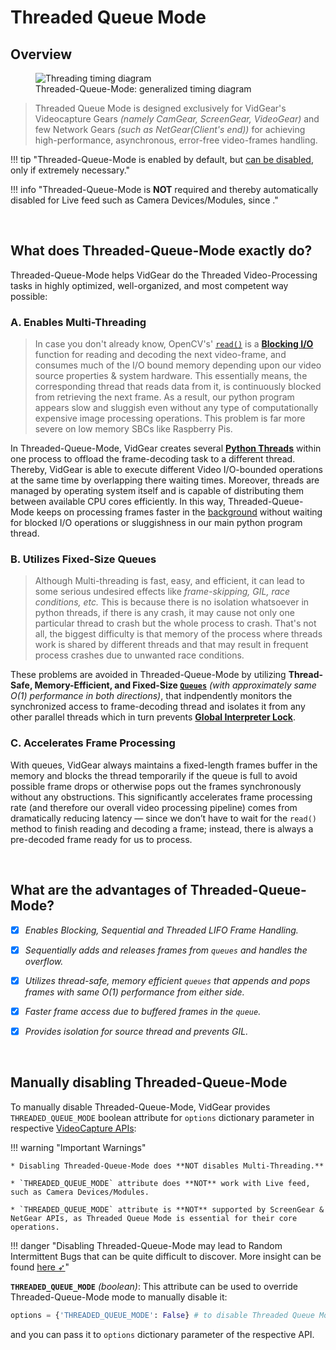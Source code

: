 <!--
===============================================
vidgear library source-code is deployed under the Apache 2.0 License:

Copyright (c) 2019-2020 Abhishek Thakur(@abhiTronix) <abhi.una12@gmail.com>

Licensed under the Apache License, Version 2.0 (the "License");
you may not use this file except in compliance with the License.
You may obtain a copy of the License at

   http://www.apache.org/licenses/LICENSE-2.0

Unless required by applicable law or agreed to in writing, software
distributed under the License is distributed on an "AS IS" BASIS,
WITHOUT WARRANTIES OR CONDITIONS OF ANY KIND, either express or implied.
See the License for the specific language governing permissions and
limitations under the License.
===============================================
-->

# Threaded Queue Mode

## Overview

<figure>
  <img src="../../assets/images/tqm.webp" loading="lazy" alt="Threading timing diagram" class="center"/>
  <figcaption>Threaded-Queue-Mode: generalized timing diagram</figcaption>
</figure>

> Threaded Queue Mode is designed exclusively for VidGear's Videocapture Gears _(namely CamGear, ScreenGear, VideoGear)_ and few Network Gears _(such as NetGear(Client's end))_ for achieving high-performance, asynchronous, error-free video-frames handling. 

!!! tip "Threaded-Queue-Mode is enabled by default, but [can be disabled](#manually-disabling-threaded-queue-mode), only if extremely necessary."

!!! info "Threaded-Queue-Mode is **NOT** required and thereby automatically disabled for Live feed such as Camera Devices/Modules, since ."

&nbsp; 

## What does Threaded-Queue-Mode exactly do?

Threaded-Queue-Mode helps VidGear do the Threaded Video-Processing tasks in highly optimized, well-organized, and most competent way possible: 

### A. Enables Multi-Threading

> In case you don't already know, OpenCV's' [`read()`](https://docs.opencv.org/master/d8/dfe/classcv_1_1VideoCapture.html#a473055e77dd7faa4d26d686226b292c1) is a [**Blocking I/O**](https://luminousmen.com/post/asynchronous-programming-blocking-and-non-blocking) function for reading and decoding the next video-frame, and consumes much of the I/O bound memory depending upon our video source properties & system hardware. This essentially means, the corresponding thread that reads data from it, is continuously blocked from retrieving the next frame. As a result, our python program appears slow and sluggish even without any type of computationally expensive image processing operations. This problem is far more severe on low memory SBCs like Raspberry Pis.

In Threaded-Queue-Mode, VidGear creates several [**Python Threads**](https://docs.python.org/3/library/threading.html) within one process to offload the frame-decoding task to a different thread. Thereby,  VidGear is able to execute different Video I/O-bounded operations at the same time by overlapping there waiting times. Moreover,  threads are managed by operating system itself and is capable of distributing them between available CPU cores efficiently. In this way, Threaded-Queue-Mode keeps on processing frames faster in the [background](https://en.wikipedia.org/wiki/Daemon_(computing)) without waiting for blocked I/O operations or sluggishness in our main python program thread.

### B. Utilizes Fixed-Size Queues

> Although Multi-threading is fast, easy, and efficient, it can lead to some serious undesired effects like _frame-skipping, GIL, race conditions, etc._ This is because there is no isolation whatsoever in python threads, if there is any crash, it may cause not only one particular thread to crash but the whole process to crash. That's not all, the biggest difficulty is that memory of the process where threads work is shared by different threads and that may result in frequent process crashes due to unwanted race conditions.

These problems are avoided in Threaded-Queue-Mode by utilizing **Thread-Safe, Memory-Efficient, and Fixed-Size [`Queues`](https://docs.python.org/3/library/queue.html#module-queue)** _(with approximately same O(1) performance in both directions)_, that indpendently monitors the synchronized access to frame-decoding thread and isolates it from any other parallel threads which in turn prevents [**Global Interpreter Lock**](https://realpython.com/python-gil/). 

### C. Accelerates Frame Processing

With queues, VidGear always maintains a fixed-length frames buffer in the memory and blocks the thread temporarily if the queue is full to avoid possible frame drops or otherwise pops out the frames synchronously without any obstructions. This significantly accelerates frame processing rate (and therefore our overall video processing pipeline) comes from dramatically reducing latency — since we don’t have to wait for the `read()` method to finish reading and decoding a frame; instead, there is always a pre-decoded frame ready for us to process.


&nbsp; 

## What are the advantages of Threaded-Queue-Mode?

- [x] _Enables Blocking, Sequential and Threaded LIFO Frame Handling._

- [x] _Sequentially adds and releases frames from `queues` and handles the overflow._

- [x] _Utilizes thread-safe, memory efficient `queues` that appends and pops frames with same O(1) performance from either side._

- [x] _Faster frame access due to buffered frames in the `queue`._

- [x] _Provides isolation for source thread and prevents GIL._


&nbsp;


## Manually disabling Threaded-Queue-Mode

To manually disable Threaded-Queue-Mode, VidGear provides `THREADED_QUEUE_MODE` boolean attribute for `options` dictionary parameter in respective [VideoCapture APIs](../../gears/#a-videocapture-gears):  

!!! warning "Important Warnings"

	* Disabling Threaded-Queue-Mode does **NOT disables Multi-Threading.**

	* `THREADED_QUEUE_MODE` attribute does **NOT** work with Live feed, such as Camera Devices/Modules.

	* `THREADED_QUEUE_MODE` attribute is **NOT** supported by ScreenGear & NetGear APIs, as Threaded Queue Mode is essential for their core operations.


!!! danger "Disabling Threaded-Queue-Mode may lead to Random Intermittent Bugs that can be quite difficult to discover. More insight can be found [here ➶](https://github.com/abhiTronix/vidgear/issues/20#issue-452339596)"


**`THREADED_QUEUE_MODE`** _(boolean)_: This attribute can be used to override Threaded-Queue-Mode mode to manually disable it:

```python
options = {'THREADED_QUEUE_MODE': False} # to disable Threaded Queue Mode. 
```

and you can pass it to `options` dictionary parameter of the respective API.

&nbsp; 